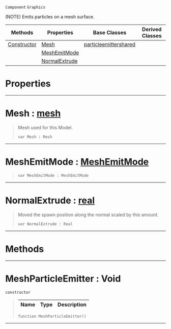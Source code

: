  `Component` `Graphics`



(NOTE) Emits particles on a mesh surface.

|Methods|Properties|Base Classes|Derived Classes|
|---|---|---|---|
|[ Constructor](https://github.com/ZilchEngine/ZilchDocs/blob/master/code_reference/class_reference/meshparticleemitter.md#meshparticleemitter-void)|[ Mesh](https://github.com/ZilchEngine/ZilchDocs/blob/master/code_reference/class_reference/meshparticleemitter.md#mesh-zilch-engine-documen)|[particleemittershared](https://github.com/ZilchEngine/ZilchDocs/blob/master/code_reference/class_reference/particleemittershared.md)| |
| |[ MeshEmitMode](https://github.com/ZilchEngine/ZilchDocs/blob/master/code_reference/class_reference/meshparticleemitter.md#meshemitmode-zilch-engine)| | |
| |[ NormalExtrude](https://github.com/ZilchEngine/ZilchDocs/blob/master/code_reference/class_reference/meshparticleemitter.md#normalextrude-zilch-engin)| | |


 #  Properties


---  
 #  Mesh : [mesh](https://github.com/ZilchEngine/ZilchDocs/blob/master/code_reference/class_reference/mesh.md)

> Mesh used for this Model.
> ``` lang=cpp, name=Nada
> var Mesh : Mesh


---  
 #  MeshEmitMode : [MeshEmitMode](https://github.com/ZilchEngine/ZilchDocs/blob/master/code_reference/enum_reference.md#meshemitmode)

> 
> ``` lang=cpp, name=Nada
> var MeshEmitMode : MeshEmitMode


---  
 #  NormalExtrude : [real](https://github.com/ZilchEngine/ZilchDocs/blob/master/code_reference/nada_base_types/real.md)

> Moved the spawn position along the normal scaled by this amount.
> ``` lang=cpp, name=Nada
> var NormalExtrude : Real


---  
 #  Methods


---  
 #  MeshParticleEmitter : Void

 `constructor`

> 
> |Name|Type|Description|
> |---|---|---|
> ``` lang=cpp, name=Nada
> function MeshParticleEmitter()
> ``` 


---  
 

 